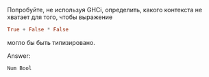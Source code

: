Попробуйте, не используя GHCi, определить, какого контекста не хватает для того, чтобы выражение
```haskell
True + False * False
```
могло бы быть типизировано.

Answer:

```
Num Bool
```